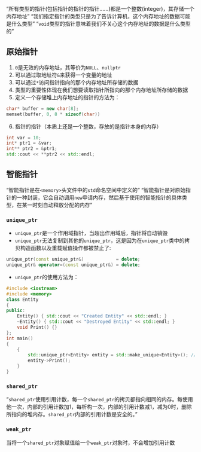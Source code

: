 “所有类型的指针(包括指针的指针的指针……)都是一个整数(integer)，其存储一个内存地址”
“我们指定指针的类型只是为了告诉计算机，这个内存地址的数据可能是什么类型”
“```void```类型的指针意味着我们不关心这个内存地址的数据是什么类型的”
## 原始指针

1. ```0```是无效的内存地址，其等价为```NULL```、```nullptr```
2. 可以通过取地址符```&```来获得一个变量的地址
3. 可以通过```*```访问指针指向的那个内存地址所存储的数据
4. 类型的重要性体现在我们想要读取指针所指向的那个内存地址所存储的数据
5. 定义一个存储堆上内存地址的指针的方法为：

```c++
char* buffer = new char[8];
memset(buffer, 0, 8 * sizeof(char))
```

6. 指针的指针（本质上还是一个整数，存放的是指针本身的内存）

```c++
int var = 10;
int* ptr1 = &var;
int** ptr2 = &ptr1;
std::cout << **ptr2 << std::endl;
```
## 智能指针
“智能指针是在```<memory>```头文件中的```std```命名空间中定义的”
“智能指针是对原始指针的一种封装，它会自动调用```new```申请内存，然后基于使用的智能指针的具体类型，在某一时刻自动释放分配的内存”
### ```unique_ptr```
- ```unique_ptr```是一个作用域指针，当超出作用域后，指针将自动销毁
- ```unique_ptr```无法复制到其他的```unique_ptr```，这是因为在```unique_ptr```类中的拷贝构造函数以及重载赋值操作都被禁止了:
```c++
unique_ptr(const unique_ptr&)            = delete;
unique_ptr& operator=(const unique_ptr&) = delete;
```
- ```unique_ptr```的使用方法为：
```c++
#include <iostream>
#include <memory>
class Entity
{
public:
	Entity() { std::cout << "Created Entity" << std::endl; }
	~Entity() { std::cout << "Destroyed Entity" << std::endl; }
	void Print() {}
};
int main()
{
	{
		std::unique_ptr<Entity> entity = std::make_unique<Entity>(); // 异常安全
		entity->Print();
	}
}
```
### ```shared_ptr```
“```shared_ptr```使用引用计数，每一个```shared_ptr```的拷贝都指向相同的内存。每使用他一次，内部的引用计数加1，每析构一次，内部的引用计数减1，减为0时，删除所指向的堆内存。```shared_ptr```内部的引用计数是安全的。”
### ```weak_ptr```
当将一个```shared_ptr```对象赋值给一个```weak_ptr```对象时，不会增加引用计数